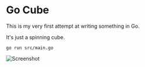 # Go Cube

This is my very first attempt at writing something in Go.

It's just a spinning cube.


    go run src/main.go


![Screenshot](https://i.imgur.com/uTYcfX8.gif)
